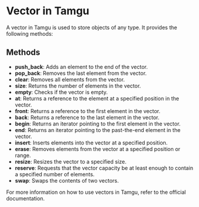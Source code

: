# Vector in Tamgu

A vector in Tamgu is used to store objects of any type. It provides the following methods:

## Methods

- **push_back**: Adds an element to the end of the vector.
- **pop_back**: Removes the last element from the vector.
- **clear**: Removes all elements from the vector.
- **size**: Returns the number of elements in the vector.
- **empty**: Checks if the vector is empty.
- **at**: Returns a reference to the element at a specified position in the vector.
- **front**: Returns a reference to the first element in the vector.
- **back**: Returns a reference to the last element in the vector.
- **begin**: Returns an iterator pointing to the first element in the vector.
- **end**: Returns an iterator pointing to the past-the-end element in the vector.
- **insert**: Inserts elements into the vector at a specified position.
- **erase**: Removes elements from the vector at a specified position or range.
- **resize**: Resizes the vector to a specified size.
- **reserve**: Requests that the vector capacity be at least enough to contain a specified number of elements.
- **swap**: Swaps the contents of two vectors.

For more information on how to use vectors in Tamgu, refer to the official documentation.